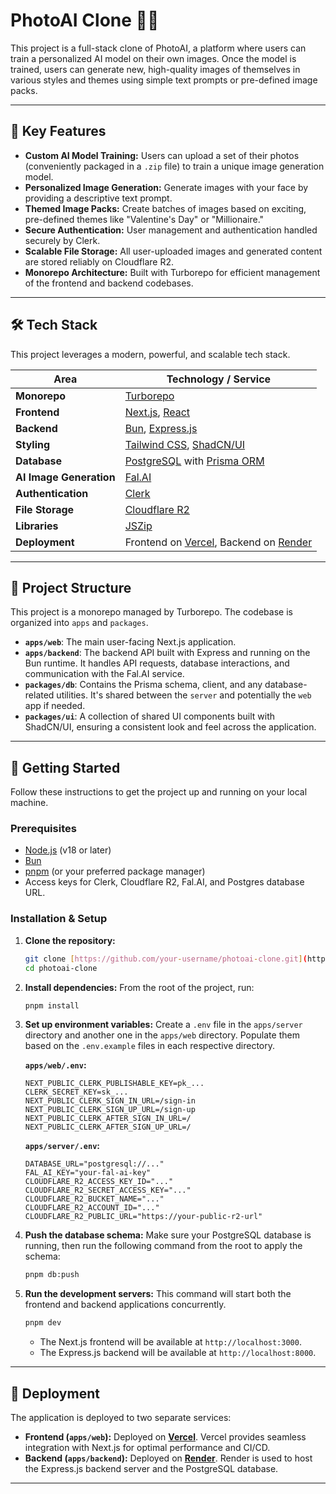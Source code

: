 # PhotoAI Clone 📸✨

This project is a full-stack clone of PhotoAI, a platform where users can train a personalized AI model on their own images. Once the model is trained, users can generate new, high-quality images of themselves in various styles and themes using simple text prompts or pre-defined image packs.

---

## 🚀 Key Features

* **Custom AI Model Training:** Users can upload a set of their photos (conveniently packaged in a `.zip` file) to train a unique image generation model.
* **Personalized Image Generation:** Generate images with your face by providing a descriptive text prompt.
* **Themed Image Packs:** Create batches of images based on exciting, pre-defined themes like "Valentine's Day" or "Millionaire."
* **Secure Authentication:** User management and authentication handled securely by Clerk.
* **Scalable File Storage:** All user-uploaded images and generated content are stored reliably on Cloudflare R2.
* **Monorepo Architecture:** Built with Turborepo for efficient management of the frontend and backend codebases.

---

## 🛠️ Tech Stack

This project leverages a modern, powerful, and scalable tech stack.

| Area                  | Technology / Service                                                              |
| --------------------- | --------------------------------------------------------------------------------- |
| **Monorepo** | [Turborepo](https://turbo.build/repo)                                             |
| **Frontend** | [Next.js](https://nextjs.org/), [React](https://react.dev/)                        |
| **Backend** | [Bun](https://bun.sh/), [Express.js](https://expressjs.com/)                       |
| **Styling** | [Tailwind CSS](https://tailwindcss.com/), [ShadCN/UI](https://ui.shadcn.com/)      |
| **Database** | [PostgreSQL](https://www.postgresql.org/) with [Prisma ORM](https://www.prisma.io/) |
| **AI Image Generation** | [Fal.AI](https://fal.ai/)                                                         |
| **Authentication** | [Clerk](https://clerk.com/)                                                       |
| **File Storage** | [Cloudflare R2](https://www.cloudflare.com/products/r2/)                          |
| **Libraries** | [JSZip](https://stuk.github.io/jszip/)                                            |
| **Deployment** | Frontend on [Vercel](https://vercel.com/), Backend on [Render](https://render.com/) |

---

## 📂 Project Structure

This project is a monorepo managed by Turborepo. The codebase is organized into `apps` and `packages`.

* **`apps/web`**: The main user-facing Next.js application.
* **`apps/backend`**: The backend API built with Express and running on the Bun runtime. It handles API requests, database interactions, and communication with the Fal.AI service.
* **`packages/db`**: Contains the Prisma schema, client, and any database-related utilities. It's shared between the `server` and potentially the `web` app if needed.
* **`packages/ui`**: A collection of shared UI components built with ShadCN/UI, ensuring a consistent look and feel across the application.

---

## 🏁 Getting Started

Follow these instructions to get the project up and running on your local machine.

### Prerequisites

* [Node.js](https://nodejs.org/en) (v18 or later)
* [Bun](https://bun.sh/)
* [pnpm](https://pnpm.io/) (or your preferred package manager)
* Access keys for Clerk, Cloudflare R2, Fal.AI, and Postgres database URL.

### Installation & Setup

1.  **Clone the repository:**
    ```bash
    git clone [https://github.com/your-username/photoai-clone.git](https://github.com/your-username/photoai-clone.git)
    cd photoai-clone
    ```

2.  **Install dependencies:**
    From the root of the project, run:
    ```bash
    pnpm install
    ```

3.  **Set up environment variables:**
    Create a `.env` file in the `apps/server` directory and another one in the `apps/web` directory. Populate them based on the `.env.example` files in each respective directory.

    **`apps/web/.env`:**
    ```env
    NEXT_PUBLIC_CLERK_PUBLISHABLE_KEY=pk_...
    CLERK_SECRET_KEY=sk_...
    NEXT_PUBLIC_CLERK_SIGN_IN_URL=/sign-in
    NEXT_PUBLIC_CLERK_SIGN_UP_URL=/sign-up
    NEXT_PUBLIC_CLERK_AFTER_SIGN_IN_URL=/
    NEXT_PUBLIC_CLERK_AFTER_SIGN_UP_URL=/
    ```

    **`apps/server/.env`:**
    ```env
    DATABASE_URL="postgresql://..."
    FAL_AI_KEY="your-fal-ai-key"
    CLOUDFLARE_R2_ACCESS_KEY_ID="..."
    CLOUDFLARE_R2_SECRET_ACCESS_KEY="..."
    CLOUDFLARE_R2_BUCKET_NAME="..."
    CLOUDFLARE_R2_ACCOUNT_ID="..."
    CLOUDFLARE_R2_PUBLIC_URL="https://your-public-r2-url"
    ```

4.  **Push the database schema:**
    Make sure your PostgreSQL database is running, then run the following command from the root to apply the schema:
    ```bash
    pnpm db:push
    ```

5.  **Run the development servers:**
    This command will start both the frontend and backend applications concurrently.
    ```bash
    pnpm dev
    ```

    * The Next.js frontend will be available at `http://localhost:3000`.
    * The Express.js backend will be available at `http://localhost:8000`.

---

## 🚀 Deployment

The application is deployed to two separate services:

* **Frontend (`apps/web`):** Deployed on **[Vercel](https://vercel.com/)**. Vercel provides seamless integration with Next.js for optimal performance and CI/CD.
* **Backend (`apps/backend`):** Deployed on **[Render](https://render.com/)**. Render is used to host the Express.js backend server and the PostgreSQL database.

---

